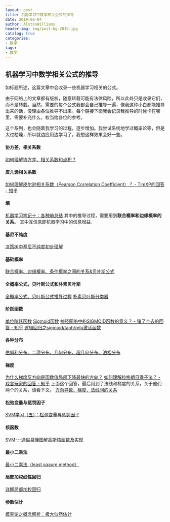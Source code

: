 ```yaml
---
layout: post
title: 机器学习中数学相关公式的推导
date: 2019-06-04
author: AlstonWilliams
header-img: img/post-bg-2015.jpg
catalog: true
categories:
- 数学
tags:
- 数学
---
```


## 机器学习中数学相关公式的推导

如标题所述，这篇文章中会收录一些机器学习相关的公式。

由于网络上的文章都有版权，随意转载可能有法律风险，所以此处只是收录它们，而不是转载。当然，需要的每个公式我都会自己推导一遍，像我这种小白都能推导出来的话，没理由各位推导不出来。每个链接下面我会记录我推导的时候卡在哪里，需要补充什么，权当给各位的参考。

这个系列，也会随着我学习的过程，逐步增加。我尝试系统地学过概率论等，但是太过枯燥，所以就边应用边学习了，我想这样效果会好一些。

#### 协方差，相关系数
[如何理解协方差、相关系数和点积？](https://www.matongxue.com/madocs/568.html)

#### 皮儿逊相关系数
[如何理解皮尔逊相关系数（Pearson Correlation Coefficient）？ - TimXP的回答 - 知乎](https://www.zhihu.com/question/19734616/answer/117730676)

#### 熵
[机器学习笔记十：各种熵总结](https://blog.csdn.net/xierhacker/article/details/53463567)
其中的推导过程，需要用到**联合概率和边缘概率的关系**。
其中互信息即机器学习中的信息增益.

#### 基尼不纯度
[决策树中基尼不纯度初步理解](https://blog.csdn.net/jjboom425/article/details/79997440)

#### 基础概率
[联合概率、边缘概率、条件概率之间的关系&贝叶斯公式](https://blog.csdn.net/tick_tock97/article/details/79885868)

#### 全概率公式，贝叶斯公式和朴素贝叶斯
[全概率公式、贝叶斯公式推导过程](https://www.cnblogs.com/ohshit/p/5629581.html)
[朴素贝叶斯分类器](https://zh.wikipedia.org/wiki/%E6%9C%B4%E7%B4%A0%E8%B4%9D%E5%8F%B6%E6%96%AF%E5%88%86%E7%B1%BB%E5%99%A8)

#### 阶跃函数
[单位阶跃函数](https://zh.wikipedia.org/wiki/%E5%8D%95%E4%BD%8D%E9%98%B6%E8%B7%83%E5%87%BD%E6%95%B0)
[Sigmoid函数](https://blog.csdn.net/saltriver/article/details/57531963)
[神经网络中的SIGMOID函数的意义？ - 猪了个去的回答 - 知乎](https://www.zhihu.com/question/24259872/answer/391314898)
[逻辑回归之sigmoid/tanh/relu激活函数](https://blog.csdn.net/legalhighhigh/article/details/81367638)

#### 各种分布
[伯努利分布、二项分布、几何分布、超几何分布、泊松分布](https://blog.csdn.net/zlbflying/article/details/47777943)

#### 梯度
[为什么梯度反方向是函数值局部下降最快的方向？](https://zhuanlan.zhihu.com/p/24913912)
[如何理解拉格朗日乘子法？ - 戏言玩家的回答 - 知乎](https://www.zhihu.com/question/38586401/answer/105588901)
上面这个回答，最后用到了法线和梯度的关系，关于他们两个的关系，请看下文。
[方向导数、梯度、法线间的关系](https://www.cnblogs.com/LeslieForever/p/9226581.html)

#### 松弛变量与惩罚因子
[SVM学习（五）：松弛变量与惩罚因子](https://blog.csdn.net/qll125596718/article/details/6910921)

#### 核函数
[SVM---通俗易懂图解高斯核函数及实现](https://blog.csdn.net/Invokar/article/details/80277334)

#### 最小二乘法
[最小二乘法（least sqaure method）](https://zhuanlan.zhihu.com/p/38128785)

#### 局部加权线性回归
[详解局部加权回归](https://blog.csdn.net/Allenalex/article/details/16370245)

#### 参数估计
[概率论之概念解析：极大似然估计](https://mp.weixin.qq.com/s?__biz=MzU2OTA0NzE2NA==&mid=2247487640&idx=1&sn=ec8de8419ca407f0041ad15286591220&chksm=fc85f18bcbf2789d32eb1ec0220ea13b42a5996a75c6dac8bba0d14e8c82dca17cc9fcd3ec37&scene=21#wechat_redirect)
